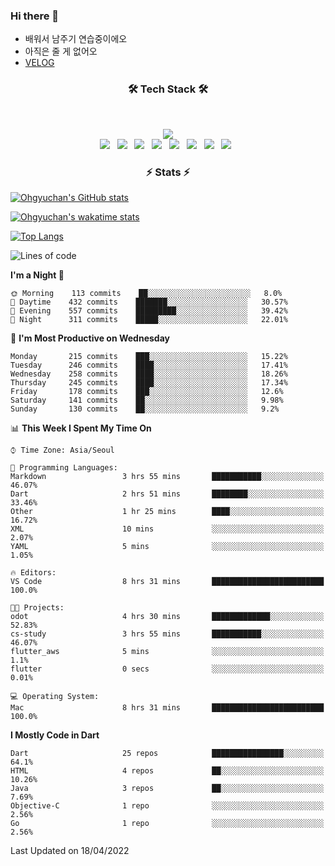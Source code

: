 <!--
**Ohgyuchan/Ohgyuchan** is a ✨ _special_ ✨ repository because its `README.md` (this file) appears on your GitHub profile.

Here are some ideas to get you started:

- 🔭 I’m currently working on ...
- 🌱 I’m currently learning ...
- 👯 I’m looking to collaborate on ...
- 🤔 I’m looking for help with ...
- 💬 Ask me about ...
- 📫 How to reach me: ...
- 😄 Pronouns: ...
- ⚡ Fun fact: ...
-->

### Hi there 👋
  * 배워서 남주기 연습중이에오
  * 아직은 줄 게 없어오
  * [VELOG](https://velog.io/@terman)



<h3 align="center"><b>🛠 Tech Stack 🛠</b></h3>
</br>

<p align="center">
<a href="https://hits.seeyoufarm.com"><img src="https://hits.seeyoufarm.com/api/count/incr/badge.svg?url=https%3A%2F%2Fgithub.com%2FOhgyuchan&count_bg=%2379C83D&title_bg=%23555555&icon=&icon_color=%23E7E7E7&title=visitors+%F0%9F%99%8C&edge_flat=false"/></a></br>
<img src="https://img.shields.io/badge/HTML5-E34F26?style=flat-square&logo=HTML5&logoColor=white"/></a> &nbsp
<img src="https://img.shields.io/badge/CSS3-1572B6?style=flat-square&logo=CSS3&logoColor=white"/></a> &nbsp
<!-- <img src="https://img.shields.io/badge/JavaScript-F7DF1E?style=flat-square&logo=JavaScript&logoColor=white"/></a> &nbsp -->
<!-- <img src="https://img.shields.io/badge/Node.js-339933?style=flat-square&logo=Node.js&logoColor=white"/></a> &nbsp -->
<img src="https://img.shields.io/badge/Android-3DDC84?style=flat-square&logo=Android&logoColor=white"/></a> &nbsp
<img src="https://img.shields.io/badge/Flutter-02569B?style=flat-square&logo=Flutter&logoColor=white"></a> &nbsp
<img src="https://img.shields.io/badge/Dart-0175C2?style=flat-square&logo=Dart&logoColor=white"></a> &nbsp
<!-- <img src="https://img.shields.io/badge/R-0175C2?style=flat-square&logo=R&logoColor=white"></a> &nbsp -->
<!-- <img src="https://img.shields.io/badge/MongoDB-47A248?style=flat-square&logo=MongoDB&logoColor=white"/></a> &nbsp -->
<!-- <img src="https://img.shields.io/badge/MySQL-4479A1?style=flat-square&logo=MySQL&logoColor=white"/></a> &nbsp -->
<img src="https://img.shields.io/badge/c++-00599C?style=flat-square&logo=c%2B%2B&logoColor=white"/></a> &nbsp 
<img src="https://img.shields.io/badge/github-181717?style=flat-squar&logo=github&logoColor=white"></a> &nbsp 
<!-- <img src="https://img.shields.io/badge/linux-FCC624?style=flat-squar&logo=linux&logoColor=black"></a> &nbsp  -->
<img src="https://img.shields.io/badge/unity-FCC624?style=flat-squar&logo=unity&logoColor=black"></a> &nbsp 
<!-- <img src="https://img.shields.io/badge/Amazon AWS-232F3E?style=flat-square&logo=Amazon%20AWS&logoColor=white"/></a> &nbsp </p> -->

<h3 align="center"><b>⚡️ Stats ⚡️</b></h3>


[![Ohgyuchan's GitHub stats](https://github-readme-stats.vercel.app/api?username=Ohgyuchan&count_private=true&show_icons=true&theme=buefy)](https://github.com/anuraghazra/github-readme-stats)

[![Ohgyuchan's wakatime stats](https://github-readme-stats.vercel.app/api/wakatime?username=@TermanOh&theme=buefy)](https://github.com/anuraghazra/github-readme-stats)

[![Top Langs](https://github-readme-stats.vercel.app/api/top-langs/?username=Ohgyuchan&layout=compact&exclude_repo=unity_example&theme=buefy)](https://github.com/Ohgyuchan/github-readme-stats)
  
<!--START_SECTION:waka-->
![Lines of code](https://img.shields.io/badge/From%20Hello%20World%20I%27ve%20Written-1.2%20million%20lines%20of%20code-blue)

**I'm a Night 🦉** 

```text
🌞 Morning    113 commits    ██░░░░░░░░░░░░░░░░░░░░░░░   8.0% 
🌆 Daytime    432 commits    ███████░░░░░░░░░░░░░░░░░░   30.57% 
🌃 Evening    557 commits    █████████░░░░░░░░░░░░░░░░   39.42% 
🌙 Night      311 commits    █████░░░░░░░░░░░░░░░░░░░░   22.01%

```
📅 **I'm Most Productive on Wednesday** 

```text
Monday       215 commits    ███░░░░░░░░░░░░░░░░░░░░░░   15.22% 
Tuesday      246 commits    ████░░░░░░░░░░░░░░░░░░░░░   17.41% 
Wednesday    258 commits    ████░░░░░░░░░░░░░░░░░░░░░   18.26% 
Thursday     245 commits    ████░░░░░░░░░░░░░░░░░░░░░   17.34% 
Friday       178 commits    ███░░░░░░░░░░░░░░░░░░░░░░   12.6% 
Saturday     141 commits    ██░░░░░░░░░░░░░░░░░░░░░░░   9.98% 
Sunday       130 commits    ██░░░░░░░░░░░░░░░░░░░░░░░   9.2%

```


📊 **This Week I Spent My Time On** 

```text
⌚︎ Time Zone: Asia/Seoul

💬 Programming Languages: 
Markdown                 3 hrs 55 mins       ███████████░░░░░░░░░░░░░░   46.07% 
Dart                     2 hrs 51 mins       ████████░░░░░░░░░░░░░░░░░   33.46% 
Other                    1 hr 25 mins        ████░░░░░░░░░░░░░░░░░░░░░   16.72% 
XML                      10 mins             ░░░░░░░░░░░░░░░░░░░░░░░░░   2.07% 
YAML                     5 mins              ░░░░░░░░░░░░░░░░░░░░░░░░░   1.05%

🔥 Editors: 
VS Code                  8 hrs 31 mins       █████████████████████████   100.0%

🐱‍💻 Projects: 
odot                     4 hrs 30 mins       █████████████░░░░░░░░░░░░   52.83% 
cs-study                 3 hrs 55 mins       ███████████░░░░░░░░░░░░░░   46.07% 
flutter_aws              5 mins              ░░░░░░░░░░░░░░░░░░░░░░░░░   1.1% 
flutter                  0 secs              ░░░░░░░░░░░░░░░░░░░░░░░░░   0.01%

💻 Operating System: 
Mac                      8 hrs 31 mins       █████████████████████████   100.0%

```

**I Mostly Code in Dart** 

```text
Dart                     25 repos            ████████████████░░░░░░░░░   64.1% 
HTML                     4 repos             ██░░░░░░░░░░░░░░░░░░░░░░░   10.26% 
Java                     3 repos             ██░░░░░░░░░░░░░░░░░░░░░░░   7.69% 
Objective-C              1 repo              ░░░░░░░░░░░░░░░░░░░░░░░░░   2.56% 
Go                       1 repo              ░░░░░░░░░░░░░░░░░░░░░░░░░   2.56%

```



 Last Updated on 18/04/2022
<!--END_SECTION:waka-->



